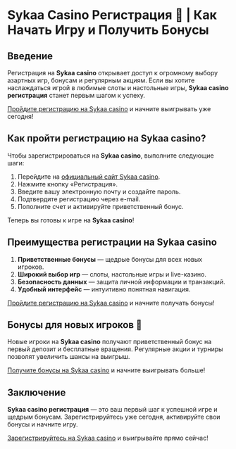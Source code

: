 # Sykaa Casino Регистрация 🎰 | Как Начать Игру и Получить Бонусы

## Введение

Регистрация на **Sykaa casino** открывает доступ к огромному выбору азартных игр, бонусам и регулярным акциям. Если вы хотите наслаждаться игрой в любимые слоты и настольные игры, **Sykaa casino регистрация** станет первым шагом к успеху.

[Пройдите регистрацию на Sykaa casino](https://s-two-way.com/?source=linkb2&pid=30697) и начните выигрывать уже сегодня!

## Как пройти регистрацию на Sykaa casino?

Чтобы зарегистрироваться на **Sykaa casino**, выполните следующие шаги:

1. Перейдите на [официальный сайт Sykaa casino](https://s-two-way.com/?source=linkb2&pid=30697).
2. Нажмите кнопку «Регистрация».
3. Введите вашу электронную почту и создайте пароль.
4. Подтвердите регистрацию через e-mail.
5. Пополните счет и активируйте приветственный бонус.

Теперь вы готовы к игре на **Sykaa casino**!

## Преимущества регистрации на Sykaa casino

1. **Приветственные бонусы** — щедрые бонусы для всех новых игроков.
2. **Широкий выбор игр** — слоты, настольные игры и live-казино.
3. **Безопасность данных** — защита личной информации и транзакций.
4. **Удобный интерфейс** — интуитивно понятная навигация.

[Пройдите регистрацию на Sykaa casino](https://s-two-way.com/?source=linkb2&pid=30697) и начните получать бонусы!

## Бонусы для новых игроков 🎁

Новые игроки на **Sykaa casino** получают приветственный бонус на первый депозит и бесплатные вращения. Регулярные акции и турниры позволят увеличить шансы на выигрыш.

[Получите бонусы на Sykaa casino](https://s-two-way.com/?source=linkb2&pid=30697) и начните выигрывать больше!

## Заключение

**Sykaa casino регистрация** — это ваш первый шаг к успешной игре и щедрым бонусам. Зарегистрируйтесь уже сегодня, активируйте свои бонусы и начните игру.

[Зарегистрируйтесь на Sykaa casino](https://s-two-way.com/?source=linkb2&pid=30697) и выигрывайте прямо сейчас!
